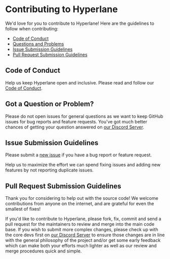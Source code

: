 # Contributing to Hyperlane

We'd love for you to contribute to Hyperlane! Here are the guidelines to follow when contributing:

- [Code of Conduct](#coc)
- [Questions and Problems](#question)
- [Issue Submission Guidelines](#submit)
- [Pull Request Submission Guidelines](#submit-pr)

## <a name="coc"></a> Code of Conduct

Help us keep Hyperlane open and inclusive. Please read and follow our [Code of Conduct][coc].

## <a name="question"></a> Got a Question or Problem?

Please do not open issues for general questions as we want to keep GitHub issues for bug reports
and feature requests. You've got much better chances of getting your question answered on
[our Discord Server][discord].

## <a name="submit"></a> Issue Submission Guidelines

Please submit a [new issue][github-new-issue] if you have a bug report or feature request.

Help us to maximize the effort we can spend fixing issues and adding new features by not reporting duplicate issues.

## <a name="submit-pr"></a> Pull Request Submission Guidelines

Thank you for considering to help out with the source code! We welcome contributions
from anyone on the internet, and are grateful for even the smallest of fixes!

If you'd like to contribute to Hyperlane, please fork, fix, commit and send a pull request
for the maintainers to review and merge into the main code base. If you wish to submit
more complex changes, please check up with the core devs first on [our Discord Server][discord]
to ensure those changes are in line with the general philosophy of the project and/or get
some early feedback which can make both your efforts much lighter as well as our review
and merge procedures quick and simple.

[coc]: https://github.com/hyperlane-xyz/hyperlane-monorepo/blob/main/CODE_OF_CONDUCT.md
[github-new-issue]: https://github.com/hyperlane-xyz/hyperlane-monorepo/issues/new
[discord]: https://discord.com/invite/KBD3aD78Bb
